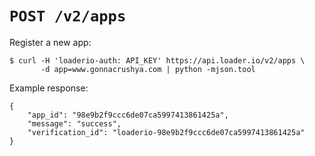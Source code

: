 # `POST /v2/apps`

Register a new app:

    $ curl -H 'loaderio-auth: API_KEY' https://api.loader.io/v2/apps \
           -d app=www.gonnacrushya.com | python -mjson.tool

Example response:

    {
        "app_id": "98e9b2f9ccc6de07ca5997413861425a",
        "message": "success",
        "verification_id": "loaderio-98e9b2f9ccc6de07ca5997413861425a"
    }

